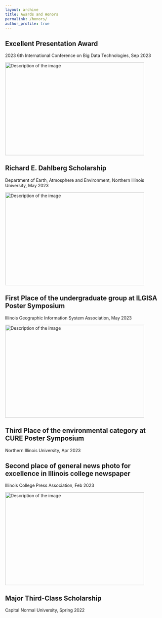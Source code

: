 ```yaml
---
layout: archive
title: Awards and Honors
permalink: /honors/
author_profile: true
---
```






## **Excellent Presentation Award**

2023 6th International Conference on Big Data Technologies, Sep 2023

<img src="https://marcwu-929.github.io/images/presentation.jpg" alt="Description of the image" width="450" height="300">

## **Richard E. Dahlberg Scholarship**

Department of Earth, Atmosphere and Environment, Northern Illinois University, May 2023


<img src="https://marcwu-929.github.io/images/scholarship.jpg" alt="Description of the image" width="450" height="300">


## **First Place of the undergraduate group at ILGISA Poster Symposium**

Illinois Geographic Information System Association, May 2023

<img src="https://marcwu-929.github.io/images/poster.jpg" alt="Description of the image" width="450" height="300">

## **Third Place of the environmental category at CURE Poster Symposium**

Northern Illinois University, Apr 2023

## **Second place of general news photo for excellence in Illinois college newspaper**

Illinois College Press Association, Feb 2023

<img src="https://marcwu-929.github.io/images/news.jpg" alt="Description of the image" width="450" height="300">

## **Major Third-Class Scholarship**

Capital Normal University, Spring 2022
